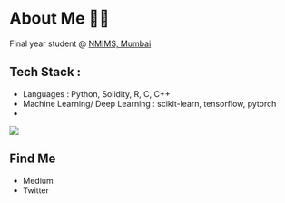   
<h1>About Me 🤚🏼</h1>
Final year student @ <a href = https://www.nmims.edu/mumbaicampus> NMIMS, Mumbai </a>

<h2>Tech Stack :</h2>
<ul>
  <li>Languages : Python, Solidity, R, C, C++</li>
  <li>Machine Learning/ Deep Learning : scikit-learn, tensorflow, pytorch</li>
  <li></li>
</ul>

![](http://github-profile-summary-cards.vercel.app/api/cards/profile-details?username=aaryanshsahay&theme=dracula)

<h2>Find Me</h2>
<ul>
  <li>Medium</li>
  <li>Twitter</li
</ul>
